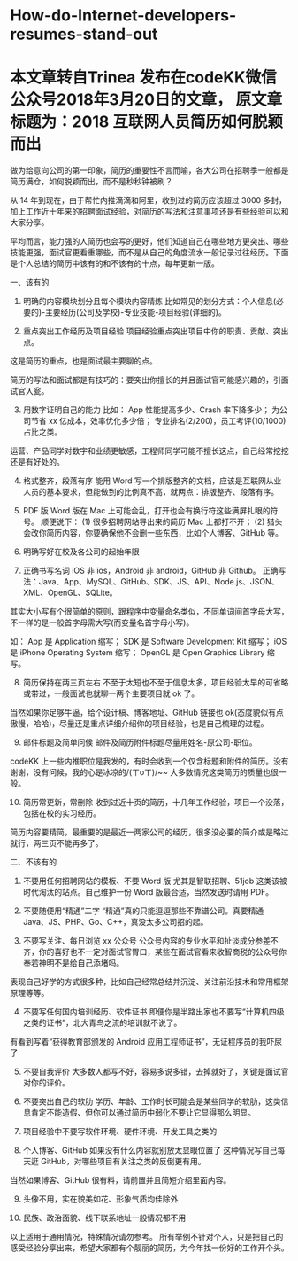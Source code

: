 # How-do-Internet-developers-resumes-stand-out

# 本文章转自Trinea 发布在codeKK微信公众号2018年3月20日的文章， 原文章标题为：2018 互联网人员简历如何脱颖而出

做为给意向公司的第一印象，简历的重要性不言而喻，各大公司在招聘季一般都是简历满仓，如何脱颖而出，而不是秒秒钟被刷？

从 14 年到现在，由于帮忙内推滴滴和阿里，收到过的简历应该超过 3000 多封，加上工作近十年来的招聘面试经验，对简历的写法和注意事项还是有些经验可以和大家分享。

平均而言，能力强的人简历也会写的更好，他们知道自己在哪些地方更突出、哪些技能更强，面试官更看重哪些，而不是从自己的角度流水一般记录过往经历。下面是个人总结的简历中该有的和不该有的十点，每年更新一版。

一、该有的
1. 明确的内容模块划分且每个模块内容精炼
比如常见的划分方式：个人信息(必要的)-主要经历(公司及学校)-专业技能-项目经验(详细的)。

2. 重点突出工作经历及项目经验
项目经验重点突出项目中你的职责、贡献、突出点。

这是简历的重点，也是面试最主要聊的点。

简历的写法和面试都是有技巧的：要突出你擅长的并且面试官可能感兴趣的，引面试官入瓮。

3. 用数字证明自己的能力
比如：
App 性能提高多少、Crash 率下降多少；
为公司节省 xx 亿成本，效率优化多少倍；
专业排名(2/200)，员工考评(10/1000)占比之类。

运营、产品同学对数字和业绩更敏感，工程师同学可能不擅长这点，自己经常挖挖还是有好处的。

4. 格式整齐，段落有序
能用 Word 写一个排版整齐的文档，应该是互联网从业人员的基本要求，但能做到的比例真不高，就两点：排版整齐、段落有序。

5. PDF 版
Word 版在 Mac 上可能会乱，打开也会有换行符这些满屏扎眼的符号。
顺便说下：
(1) 很多招聘网站导出来的简历 Mac 上都打不开；
(2) 猎头会改你简历内容，你要确保他不会删一些东西，比如个人博客、GitHub 等。

6. 明确写好在校及各公司的起始年限

7. 正确书写名词
iOS 非 ios，Android 非 android，GitHub 非 Github。
正确写法：Java、App、MySQL、GitHub、SDK、JS、API、Node.js、JSON、XML、OpenGL、SQLite。

其实大小写有个很简单的原则，跟程序中变量命名类似，不同单词间首字母大写，不一样的是一般首字母需大写(而变量名首字母小写)。

如：
App 是 Application 缩写；
SDK 是 Software Development Kit 缩写；
iOS 是 iPhone Operating System 缩写；
OpenGL 是 Open Graphics Library 缩写。

8. 简历保持在两三页左右
不至于太短也不至于信息太多，项目经验太早的可省略或带过，一般面试也就聊一两个主要项目就 ok 了。

当然如果你足够牛逼，给个设计稿、博客地址、GitHub 链接也 ok(态度貌似有点傲慢，哈哈)，尽量还是重点详细介绍你的项目经验，也是自己梳理的过程。

9. 邮件标题及简单问候
邮件及简历附件标题尽量用姓名-原公司-职位。

codeKK 上一些内推职位是我发的，有时会收到一个仅含标题和附件的简历。没有谢谢，没有问候，我的心是冰凉的/(ㄒoㄒ)/~~ 大多数情况这类简历的质量也很一般。

10. 简历常更新，常删除
收到过近十页的简历，十几年工作经验，项目一个没落，包括在校的实习经历。

简历内容要精简，最重要的是最近一两家公司的经历，很多没必要的简介或是略过就行，两三页不能再多了。

二、不该有的
1. 不要用任何招聘网站的模板、不要 Word 版
尤其是智联招聘、51job 这类该被时代淘汰的站点。自己维护一份 Word 版最合适，当然发送时请用 PDF。

2. 不要随便用“精通”二字
“精通”真的只能逗逗那些不靠谱公司。真要精通 Java、JS、PHP、Go、C++，真没太多公司招的起。

3. 不要写关注、每日浏览 xx 公众号
公众号内容的专业水平和扯淡成分参差不齐，你的喜好也不一定对面试官胃口，某些在面试官看来收智商税的公众号你奉若神明不是给自己添堵吗。

表现自己好学的方式很多种，比如自己经常总结并沉淀、关注前沿技术和常用框架原理等等。

4. 不要写任何国内培训经历、软件证书
即便你是半路出家也不要写“计算机四级之类的证书”，北大青鸟之流的培训就不说了。

有看到写着“获得教育部颁发的 Android 应用工程师证书”，无证程序员的我吓尿了

5. 不要自我评价
大多数人都写不好，容易多说多错，去掉就好了，关键是面试官对你的评价。

6. 不要突出自己的软肋
学历、年龄、工作时长可能会是某些同学的软肋，这类信息肯定不能造假、但你可以通过简历中弱化不要让它显得那么明显。

7. 项目经验中不要写软件环境、硬件环境、开发工具之类的

8. 个人博客、GitHub 如果没有什么内容就别放太显眼位置了
这种情况写自己每天逛 GitHub，对哪些项目有关注之类的反倒更有用。

当然如果博客、GitHub 很有料，请前置并且简短介绍里面内容。

9. 头像不用，实在貌美如花、形象气质均佳除外

10. 民族、政治面貌、线下联系地址一般情况都不用

以上适用于通用情况，特殊情况请勿参考。
所有举例不针对个人，只是把自己的感受经验分享出来，希望大家都有个靓丽的简历，为今年找一份好的工作开个头。
